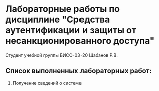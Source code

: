 # Лабораторные работы по дисциплине "Средства аутентификации и защиты от несанкционированного доступа"

Студент учебной группы БИСО-03-20 Шабанов Р.В.

## Список выполненных лабораторных работ:

1. Получение сведений о системе